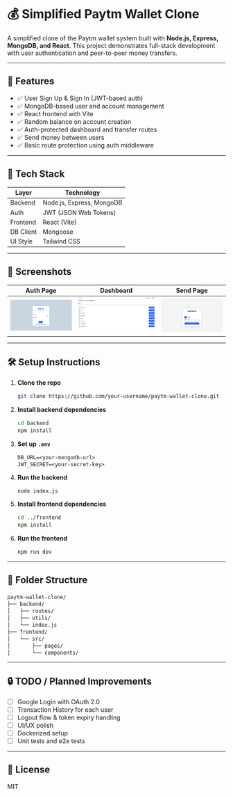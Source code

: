 
# 💰 Simplified Paytm Wallet Clone

A simplified clone of the Paytm wallet system built with **Node.js, Express, MongoDB, and React**. This project demonstrates full-stack development with user authentication and peer-to-peer money transfers.

---

## 🚀 Features

- ✅ User Sign Up & Sign In (JWT-based auth)
- ✅ MongoDB-based user and account management
- ✅ React frontend with Vite
- ✅ Random balance on account creation
- ✅ Auth-protected dashboard and transfer routes
- ✅ Send money between users
- ✅ Basic route protection using auth middleware

---

## 🧪 Tech Stack

| Layer     | Technology                  |
|-----------|-----------------------------|
| Backend   | Node.js, Express, MongoDB   |
| Auth      | JWT (JSON Web Tokens)       |
| Frontend  | React (Vite)                |
| DB Client | Mongoose                    |
| UI Style  | Tailwind CSS      |

---

## 📸 Screenshots

| Auth Page | Dashboard | Send Page |
|----------|-----------|-----------|
| ![Sign In](screenshots/signin.png) | ![Dashboard](screenshots/dashboard.png) | ![Send](screenshots/send.png) |

---

## 🛠️ Setup Instructions

1. **Clone the repo**
   ```bash
   git clone https://github.com/your-username/paytm-wallet-clone.git
   ```

2. **Install backend dependencies**
   ```bash
   cd backend
   npm install
   ```

3. **Set up `.env`**
   ```
   DB_URL=<your-mongodb-url>
   JWT_SECRET=<your-secret-key>
   ```

4. **Run the backend**
   ```bash
   node index.js
   ```

5. **Install frontend dependencies**
   ```bash
   cd ../frontend
   npm install
   ```

6. **Run the frontend**
   ```bash
   npm run dev
   ```

---

## 🧭 Folder Structure

```
paytm-wallet-clone/
├── backend/
│   ├── routes/
│   ├── utils/
│   └── index.js
├── frontend/
│   └── src/
│       ├── pages/
│       └── components/
```

---

## 🔒 TODO / Planned Improvements

- [ ] Google Login with OAuth 2.0
- [ ] Transaction History for each user
- [ ] Logout flow & token expiry handling
- [ ] UI/UX polish
- [ ] Dockerized setup
- [ ] Unit tests and e2e tests

---

## 📜 License

MIT